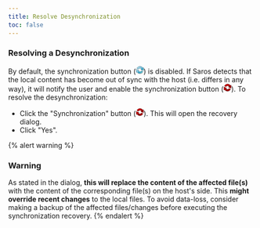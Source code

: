 ```yaml
---
title: Resolve Desynchronization
toc: false
---
```


### Resolving a Desynchronization

By default, the synchronization button (![synchronization button off](images/icons/in_sync.png)) is disabled.
If Saros detects that the local content has become out of sync with the host (i.e. differs in any way), it will notify the user and enable the synchronization button (![synchronization button on](images/icons/out_sync.png)).
To resolve the desynchronization:

- Click the "Synchronization" button (![synchronization button on](images/icons/out_sync.png)). This will open the recovery dialog.
- Click "Yes".

{% alert warning %}
### Warning
As stated in the dialog, **this will replace the content of the affected file(s)** with the content of the corresponding file(s) on the host's side.
This **might override recent changes** to the local files. To avoid data-loss, consider making a backup of the affected files/changes before executing the synchronization recovery.
{% endalert %}